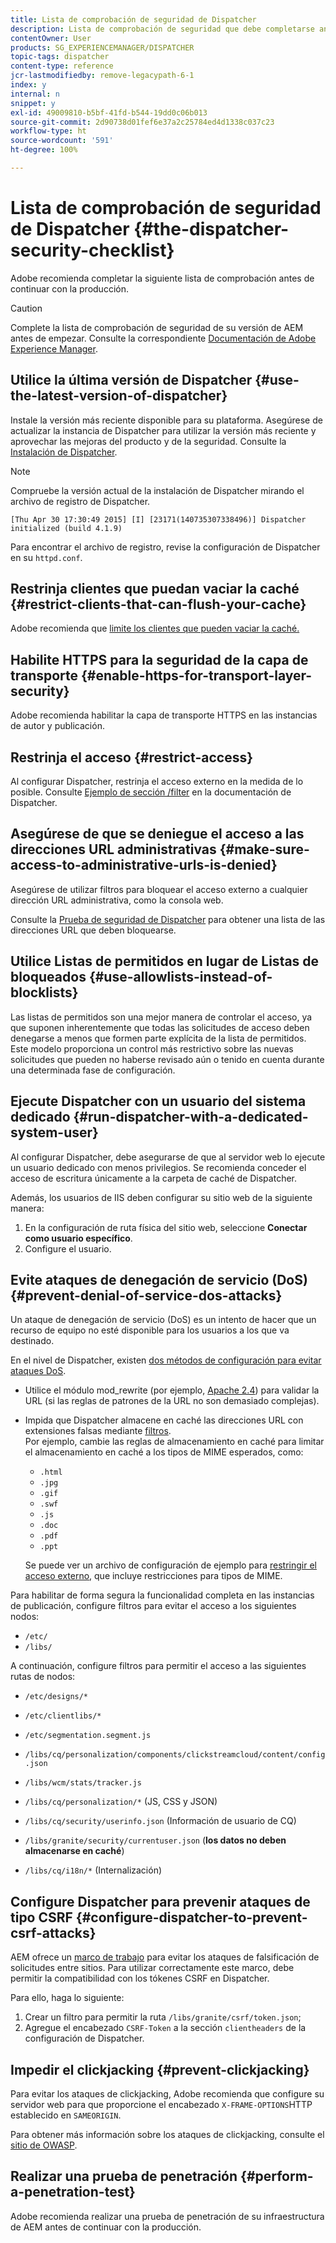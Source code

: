 ```yaml
---
title: Lista de comprobación de seguridad de Dispatcher
description: Lista de comprobación de seguridad que debe completarse antes de continuar con la producción.
contentOwner: User
products: SG_EXPERIENCEMANAGER/DISPATCHER
topic-tags: dispatcher
content-type: reference
jcr-lastmodifiedby: remove-legacypath-6-1
index: y
internal: n
snippet: y
exl-id: 49009810-b5bf-41fd-b544-19dd0c06b013
source-git-commit: 2d90738d01fef6e37a2c25784ed4d1338c037c23
workflow-type: ht
source-wordcount: '591'
ht-degree: 100%

---
```


# Lista de comprobación de seguridad de Dispatcher {#the-dispatcher-security-checklist}

<!-- 

Comment Type: remark
Last Modified By: unknown unknown (ims-author-00AF43764F54BE740A490D44@AdobeID)
Last Modified Date: 2015-06-05T05:14:35.365-0400

<p>Food for thought listed on <a href="https://jira.corp.adobe.com/browse/DOC-5649">DOC-5649</a>. To be considered while proof-reading.</p> 
<p> </p>

 -->

Adobe recomienda completar la siguiente lista de comprobación antes de continuar con la producción.

>[!CAUTION]
>
>Complete la lista de comprobación de seguridad de su versión de AEM antes de empezar. Consulte la correspondiente [Documentación de Adobe Experience Manager](https://experienceleague.adobe.com/es_es/docs/experience-manager-65/content/security/security-checklist).

## Utilice la última versión de Dispatcher {#use-the-latest-version-of-dispatcher}

Instale la versión más reciente disponible para su plataforma. Asegúrese de actualizar la instancia de Dispatcher para utilizar la versión más reciente y aprovechar las mejoras del producto y de la seguridad. Consulte la [Instalación de Dispatcher](dispatcher-install.md).

>[!NOTE]
>
>Compruebe la versión actual de la instalación de Dispatcher mirando el archivo de registro de Dispatcher.
>
>`[Thu Apr 30 17:30:49 2015] [I] [23171(140735307338496)] Dispatcher initialized (build 4.1.9)`
>
>Para encontrar el archivo de registro, revise la configuración de Dispatcher en su `httpd.conf`.

## Restrinja clientes que puedan vaciar la caché {#restrict-clients-that-can-flush-your-cache}

Adobe recomienda que [limite los clientes que pueden vaciar la caché.](dispatcher-configuration.md#limiting-the-clients-that-can-flush-the-cache)

## Habilite HTTPS para la seguridad de la capa de transporte {#enable-https-for-transport-layer-security}

Adobe recomienda habilitar la capa de transporte HTTPS en las instancias de autor y publicación.

<!-- 

Comment Type: remark
Last Modified By: unknown unknown (ims-author-00AF43764F54BE740A490D44@AdobeID)
Last Modified Date: 2015-06-26T04:41:28.841-0400

<p>Recommended to have SSL termination, front end SSL.</p> 
<p>Question is do we want to have SSL communication between dispatcher and AEM instances (publish and/or author).</p> 
<p>We might want to have two items:</p> 
<ul> 
 <li>MUST HTTPS clients -&gt; dispatcher / load balancer</li> 
 <li>NICE load balancer -&gt; dispatcher<br /> </li> 
 <li>NICE dispatcher -&gt; instances if sensitive information such as credit cards / or infrastructure requirements such as DMZ</li> 
</ul>

 -->

## Restrinja el acceso {#restrict-access}

Al configurar Dispatcher, restrinja el acceso externo en la medida de lo posible. Consulte [Ejemplo de sección /filter](dispatcher-configuration.md#main-pars_184_1_title) en la documentación de Dispatcher.

## Asegúrese de que se deniegue el acceso a las direcciones URL administrativas {#make-sure-access-to-administrative-urls-is-denied}

Asegúrese de utilizar filtros para bloquear el acceso externo a cualquier dirección URL administrativa, como la consola web.

Consulte la [Prueba de seguridad de Dispatcher](dispatcher-configuration.md#testing-dispatcher-security) para obtener una lista de las direcciones URL que deben bloquearse.

## Utilice Listas de permitidos en lugar de Listas de bloqueados {#use-allowlists-instead-of-blocklists}

Las listas de permitidos son una mejor manera de controlar el acceso, ya que suponen inherentemente que todas las solicitudes de acceso deben denegarse a menos que formen parte explícita de la lista de permitidos. Este modelo proporciona un control más restrictivo sobre las nuevas solicitudes que pueden no haberse revisado aún o tenido en cuenta durante una determinada fase de configuración.

## Ejecute Dispatcher con un usuario del sistema dedicado {#run-dispatcher-with-a-dedicated-system-user}

Al configurar Dispatcher, debe asegurarse de que al servidor web lo ejecute un usuario dedicado con menos privilegios. Se recomienda conceder el acceso de escritura únicamente a la carpeta de caché de Dispatcher.

Además, los usuarios de IIS deben configurar su sitio web de la siguiente manera:

1. En la configuración de ruta física del sitio web, seleccione **Conectar como usuario específico**.
1. Configure el usuario.

## Evite ataques de denegación de servicio (DoS) {#prevent-denial-of-service-dos-attacks}

Un ataque de denegación de servicio (DoS) es un intento de hacer que un recurso de equipo no esté disponible para los usuarios a los que va destinado.

En el nivel de Dispatcher, existen [dos métodos de configuración para evitar ataques DoS](https://experienceleaguecommunities.adobe.com/t5/adobe-experience-manager/configure-aem-dispatcher-to-prevent-dos-attacks-aem-community/m-p/447780).

* Utilice el módulo mod_rewrite (por ejemplo, [Apache 2.4](https://httpd.apache.org/docs/2.4/mod/mod_rewrite.html)) para validar la URL (si las reglas de patrones de la URL no son demasiado complejas).

* Impida que Dispatcher almacene en caché las direcciones URL con extensiones falsas mediante [filtros](dispatcher-configuration.md#configuring-access-to-conten-tfilter).\
  Por ejemplo, cambie las reglas de almacenamiento en caché para limitar el almacenamiento en caché a los tipos de MIME esperados, como:

   * `.html`
   * `.jpg`
   * `.gif`
   * `.swf`
   * `.js`
   * `.doc`
   * `.pdf`
   * `.ppt`

  Se puede ver un archivo de configuración de ejemplo para [restringir el acceso externo](#restrict-access), que incluye restricciones para tipos de MIME.

Para habilitar de forma segura la funcionalidad completa en las instancias de publicación, configure filtros para evitar el acceso a los siguientes nodos:

* `/etc/`
* `/libs/`

A continuación, configure filtros para permitir el acceso a las siguientes rutas de nodos:

* `/etc/designs/*`
* `/etc/clientlibs/*`
* `/etc/segmentation.segment.js`
* `/libs/cq/personalization/components/clickstreamcloud/content/config.json`
* `/libs/wcm/stats/tracker.js`
* `/libs/cq/personalization/*` (JS, CSS y JSON)
* `/libs/cq/security/userinfo.json` (Información de usuario de CQ)
* `/libs/granite/security/currentuser.json` (**los datos no deben almacenarse en caché**)

* `/libs/cq/i18n/*` (Internalización)

<!-- 

Comment Type: remark
Last Modified By: unknown unknown (ims-author-00AF43764F54BE740A490D44@AdobeID)
Last Modified Date: 2015-06-26T04:38:17.016-0400

<p>We need to highlight whether a path applies to all versions or specific ones.<br /> </p>

 -->

## Configure Dispatcher para prevenir ataques de tipo CSRF {#configure-dispatcher-to-prevent-csrf-attacks}

AEM ofrece un [marco de trabajo](https://experienceleague.adobe.com/es_es/docs/experience-manager-release-information/aem-release-updates/previous-updates/aem-previous-versions#verification-steps) para evitar los ataques de falsificación de solicitudes entre sitios. Para utilizar correctamente este marco, debe permitir la compatibilidad con los tókenes CSRF en Dispatcher.
<!-- OLD URL ABOVE USED TO BE https://helpx.adobe.com/experience-manager/6-3/sites/administering/using/security-checklist.html#verification-steps -->
Para ello, haga lo siguiente:

1. Crear un filtro para permitir la ruta `/libs/granite/csrf/token.json`;
1. Agregue el encabezado `CSRF-Token` a la sección `clientheaders` de la configuración de Dispatcher.

## Impedir el clickjacking {#prevent-clickjacking}

Para evitar los ataques de clickjacking, Adobe recomienda que configure su servidor web para que proporcione el encabezado `X-FRAME-OPTIONS`HTTP establecido en `SAMEORIGIN`.

Para obtener más información sobre los ataques de clickjacking, consulte el [sitio de OWASP](https://owasp.org/www-community/attacks/Clickjacking).

## Realizar una prueba de penetración {#perform-a-penetration-test}

Adobe recomienda realizar una prueba de penetración de su infraestructura de AEM antes de continuar con la producción.
